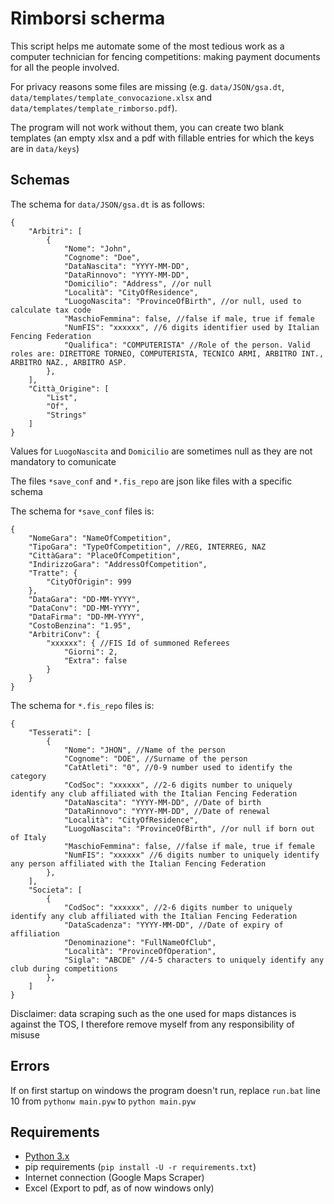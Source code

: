 # Rimborsi scherma

This script helps me automate some of the most tedious work as a computer technician for fencing competitions: making payment documents for all the people involved.

For privacy reasons some files are missing (e.g. `data/JSON/gsa.dt`, `data/templates/template_convocazione.xlsx` and `data/templates/template_rimborso.pdf`).

The program will not work without them, you can create two blank templates (an empty xlsx and a pdf with fillable entries for which the keys are in `data/keys`)

## Schemas

The schema for `data/JSON/gsa.dt` is as follows:

```jsonc
{
    "Arbitri": [
        {
            "Nome": "John", 
            "Cognome": "Doe",
            "DataNascita": "YYYY-MM-DD",
            "DataRinnovo": "YYYY-MM-DD",
            "Domicilio": "Address", //or null
            "Località": "CityOfResidence",
            "LuogoNascita": "ProvinceOfBirth", //or null, used to calculate tax code
            "MaschioFemmina": false, //false if male, true if female
            "NumFIS": "xxxxxx", //6 digits identifier used by Italian Fencing Federation
            "Qualifica": "COMPUTERISTA" //Role of the person. Valid roles are: DIRETTORE TORNEO, COMPUTERISTA, TECNICO ARMI, ARBITRO INT., ARBITRO NAZ., ARBITRO ASP.
        },
    ],
    "Città_Origine": [
        "List",
        "Of",
        "Strings"
    ]
}
```

Values for `LuogoNascita` and `Domicilio` are sometimes null as they are not mandatory to comunicate

The files `*save_conf` and `*.fis_repo` are json like files with a specific schema

The schema for `*save_conf` files is:

```jsonc
{
    "NomeGara": "NameOfCompetition",
    "TipoGara": "TypeOfCompetition", //REG, INTERREG, NAZ
    "CittàGara": "PlaceOfCompetition",
    "IndirizzoGara": "AddressOfCompetition",
    "Tratte": {
        "CityOfOrigin": 999
    },
    "DataGara": "DD-MM-YYYY",
    "DataConv": "DD-MM-YYYY",
    "DataFirma": "DD-MM-YYYY",
    "CostoBenzina": "1.95",
    "ArbitriConv": {
        "xxxxxx": { //FIS Id of summoned Referees
            "Giorni": 2,
            "Extra": false
        } 
    }
}
```

The schema for `*.fis_repo` files is:

```jsonc
{   
    "Tesserati": [
        {
            "Nome": "JHON", //Name of the person
            "Cognome": "DOE", //Surname of the person
            "CatAtleti": "0", //0-9 number used to identify the category
            "CodSoc": "xxxxxx", //2-6 digits number to uniquely identify any club affiliated with the Italian Fencing Federation
            "DataNascita": "YYYY-MM-DD", //Date of birth
            "DataRinnovo": "YYYY-MM-DD", //Date of renewal
            "Località": "CityOfResidence",
            "LuogoNascita": "ProvinceOfBirth", //or null if born out of Italy
            "MaschioFemmina": false, //false if male, true if female
            "NumFIS": "xxxxxx" //6 digits number to uniquely identify any person affiliated with the Italian Fencing Federation
        },
    ],
    "Societa": [
        {
            "CodSoc": "xxxxxx", //2-6 digits number to uniquely identify any club affiliated with the Italian Fencing Federation
            "DataScadenza": "YYYY-MM-DD", //Date of expiry of affiliation
            "Denominazione": "FullNameOfClub",
            "Località": "ProvinceOfOperation",
            "Sigla": "ABCDE" //4-5 characters to uniquely identify any club during competitions
        },
    ]
}
```

Disclaimer: data scraping such as the one used for maps distances is against the TOS, I therefore remove myself from any responsibility of misuse

## Errors

If on first startup on windows the program doesn't run, replace `run.bat` line 10 from `pythonw main.pyw` to `python main.pyw`

## Requirements

- [Python 3.x](https://www.python.org/downloads/)
- pip requirements (`pip install -U -r requirements.txt`)
- Internet connection (Google Maps Scraper)
- Excel (Export to pdf, as of now windows only)
